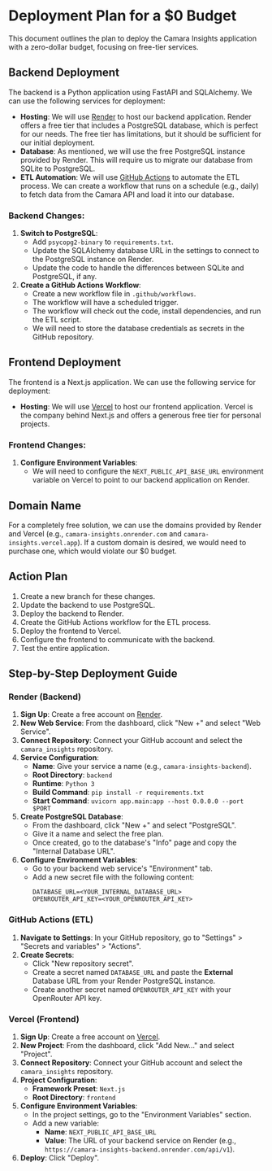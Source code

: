 # Deployment Plan for a $0 Budget

This document outlines the plan to deploy the Camara Insights application with a zero-dollar budget, focusing on free-tier services.

## Backend Deployment

The backend is a Python application using FastAPI and SQLAlchemy. We can use the following services for deployment:

*   **Hosting**: We will use [Render](https://render.com/) to host our backend application. Render offers a free tier that includes a PostgreSQL database, which is perfect for our needs. The free tier has limitations, but it should be sufficient for our initial deployment.
*   **Database**: As mentioned, we will use the free PostgreSQL instance provided by Render. This will require us to migrate our database from SQLite to PostgreSQL.
*   **ETL Automation**: We will use [GitHub Actions](https://github.com/features/actions) to automate the ETL process. We can create a workflow that runs on a schedule (e.g., daily) to fetch data from the Camara API and load it into our database.

### Backend Changes:

1.  **Switch to PostgreSQL**:
    *   Add `psycopg2-binary` to `requirements.txt`.
    *   Update the SQLAlchemy database URL in the settings to connect to the PostgreSQL instance on Render.
    *   Update the code to handle the differences between SQLite and PostgreSQL, if any.
2.  **Create a GitHub Actions Workflow**:
    *   Create a new workflow file in `.github/workflows`.
    *   The workflow will have a scheduled trigger.
    *   The workflow will check out the code, install dependencies, and run the ETL script.
    *   We will need to store the database credentials as secrets in the GitHub repository.

## Frontend Deployment

The frontend is a Next.js application. We can use the following service for deployment:

*   **Hosting**: We will use [Vercel](https://vercel.com/) to host our frontend application. Vercel is the company behind Next.js and offers a generous free tier for personal projects.

### Frontend Changes:

1.  **Configure Environment Variables**:
    *   We will need to configure the `NEXT_PUBLIC_API_BASE_URL` environment variable on Vercel to point to our backend application on Render.

## Domain Name

For a completely free solution, we can use the domains provided by Render and Vercel (e.g., `camara-insights.onrender.com` and `camara-insights.vercel.app`). If a custom domain is desired, we would need to purchase one, which would violate our $0 budget.

## Action Plan

1.  Create a new branch for these changes.
2.  Update the backend to use PostgreSQL.
3.  Deploy the backend to Render.
4.  Create the GitHub Actions workflow for the ETL process.
5.  Deploy the frontend to Vercel.
6.  Configure the frontend to communicate with the backend.
7.  Test the entire application.

## Step-by-Step Deployment Guide

### Render (Backend)

1.  **Sign Up**: Create a free account on [Render](https://render.com/).
2.  **New Web Service**: From the dashboard, click "New +" and select "Web Service".
3.  **Connect Repository**: Connect your GitHub account and select the `camara_insights` repository.
4.  **Service Configuration**:
    *   **Name**: Give your service a name (e.g., `camara-insights-backend`).
    *   **Root Directory**: `backend`
    *   **Runtime**: `Python 3`
    *   **Build Command**: `pip install -r requirements.txt`
    *   **Start Command**: `uvicorn app.main:app --host 0.0.0.0 --port $PORT`
5.  **Create PostgreSQL Database**:
    *   From the dashboard, click "New +" and select "PostgreSQL".
    *   Give it a name and select the free plan.
    *   Once created, go to the database's "Info" page and copy the "Internal Database URL".
6.  **Configure Environment Variables**:
    *   Go to your backend web service's "Environment" tab.
    *   Add a new secret file with the following content:
        ```
        DATABASE_URL=<YOUR_INTERNAL_DATABASE_URL>
        OPENROUTER_API_KEY=<YOUR_OPENROUTER_API_KEY>
        ```

### GitHub Actions (ETL)

1.  **Navigate to Settings**: In your GitHub repository, go to "Settings" > "Secrets and variables" > "Actions".
2.  **Create Secrets**:
    *   Click "New repository secret".
    *   Create a secret named `DATABASE_URL` and paste the **External** Database URL from your Render PostgreSQL instance.
    *   Create another secret named `OPENROUTER_API_KEY` with your OpenRouter API key.

### Vercel (Frontend)

1.  **Sign Up**: Create a free account on [Vercel](https://vercel.com/).
2.  **New Project**: From the dashboard, click "Add New..." and select "Project".
3.  **Connect Repository**: Connect your GitHub account and select the `camara_insights` repository.
4.  **Project Configuration**:
    *   **Framework Preset**: `Next.js`
    *   **Root Directory**: `frontend`
5.  **Configure Environment Variables**:
    *   In the project settings, go to the "Environment Variables" section.
    *   Add a new variable:
        *   **Name**: `NEXT_PUBLIC_API_BASE_URL`
        *   **Value**: The URL of your backend service on Render (e.g., `https://camara-insights-backend.onrender.com/api/v1`).
6.  **Deploy**: Click "Deploy".
